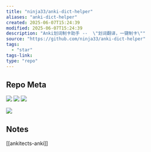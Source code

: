 ```yaml
---
title: "ninja33/anki-dict-helper"
aliases: "anki-dict-helper"
created: 2025-06-07T15:24:39
modified: 2025-06-07T15:24:39
description: "Anki划词制卡助手 --  \"划词翻译，一键制卡\""
source: "https://github.com/ninja33/anki-dict-helper"
tags:
  - "star"
tags-link:
type: "repo"
---
```

## Repo Meta

![](https://img.shields.io/github/stars/ninja33/anki-dict-helper?style=for-the-badge&label=stars) ![](https://img.shields.io/github/repo-size/ninja33/anki-dict-helper?style=for-the-badge&label=size) ![](https://img.shields.io/github/created-at/ninja33/anki-dict-helper?style=for-the-badge&label=since)

[![](https://github-readme-stats.vercel.app/api/pin/?username=ninja33&repo=anki-dict-helper&bg_color=00000000)](https://github.com/ninja33/anki-dict-helper)

## Notes

[[ankitects-anki]]
